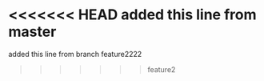 <<<<<<< HEAD
added this line from  master
=======
added this line from branch feature2222
>>>>>>> feature2
